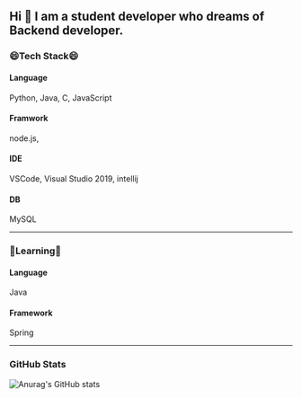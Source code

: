 ## Hi 👋 I am a student developer who dreams of Backend developer.

### 😄Tech Stack😄
#### Language
Python, Java, C, JavaScript
#### Framwork
node.js, 
#### IDE
VSCode, Visual Studio 2019, intellij
#### DB
MySQL
<!--
**seungjaejeon/seungjaejeon** is a ✨ _special_ ✨ repository because its `README.md` (this file) appears on your GitHub profile.

Here are some ideas to get you started:

- 🔭 I’m currently working on ...
- 🌱 I’m currently learning ...
- 👯 I’m looking to collaborate on ...
- 🤔 I’m looking for help with ...
- 💬 Ask me about ...
- 📫 How to reach me: ...
- 😄 Pronouns: ...
- ⚡ Fun fact: ...
-->
---
### 🌱Learning🌱
#### Language
Java
#### Framework
Spring

---
### GitHub Stats
![Anurag's GitHub stats](https://github-readme-stats.vercel.app/api?username=seungjaejeon&show_icons=true&theme=radical)
